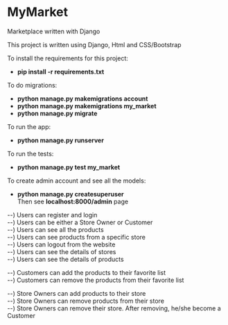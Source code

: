 # MyMarket
Marketplace written with Django  

This project is written using Django, Html and CSS/Bootstrap  

To install the requirements for this project:
* __pip install -r requirements.txt__

To do migrations:
* __python manage.py makemigrations account__  
* __python manage.py makemigrations my_market__  
* __python manage.py migrate__  

To run the app:
* __python manage.py runserver__   

To run the tests:
* __python manage.py test my_market__

To create admin account and see all the models:
* __python manage.py createsuperuser__  
  Then see __localhost:8000/admin__ page

--) Users can register and login  
--) Users can be either a Store Owner or Customer  
--) Users can see all the products  
--) Users can see products from a specific store  
--) Users can logout from the website  
--) Users can see the details of stores  
--) Users can see the details of products  

--) Customers can add the products to their favorite list   
--) Customers can remove the products from their favorite list  

--) Store Owners can add products to their store  
--) Store Owners can remove products from their store  
--) Store Owners can remove their store. After removing, he/she become a Customer  
